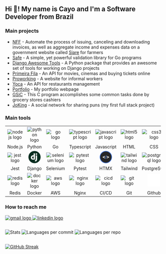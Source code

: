 <h2 align="left">Hi 👋! My name is Cayo and I'm a Software Developer from Brazil</h2>

### Main projects

- <a href="https://github.com/cayo-rodrigues/nff" target="_blank">NFF</a> - Automate the process of issuing, canceling and downloading invoices, as well as aggregate income and expenses data on a government website called <a href="https://www2.fazenda.mg.gov.br/sol/" target="_blank">Siare</a> for farmers
- <a href="https://github.com/cayo-rodrigues/safe" target="_blank">Safe</a> - A simple, yet powerful validation library for Go programs
- <a href="https://github.com/cayo-rodrigues/django-awesome-tools" target="_blank">Django Awesome Tools</a> - A Python package that provides an awesome set of tools for working on Django projects
- <a href="https://github.com/cayo-rodrigues/primeira-fila" target="_blank">Primeira Fila</a> - An API for movies, cinemas and buying tickets online
- <a href="https://github.com/cayo-rodrigues/proworking" target="_blank">Proworking</a> - A website for informal workers
- <a href="https://github.com/cayo-rodrigues/yoca" target="_blank">Yoca</a> - An API for restaurants management
- <a href="https://portfolio-cayo-rodrigues.vercel.app/" target="_blank">Portfolio</a> - My portfolio webpage
- <a href="https://github.com/cayo-rodrigues/gsic" target="_blank">GSiC</a> - This C program accomplishes some common tasks done by grocery stores cashiers
- <a href="https://github.com/cayo-rodrigues/joking" target="_blank">JoKing</a> - A social network for sharing puns (my first full stack project)

### Main tools

<table>
  <tr>
    <td align="center"><img src="https://cdn.jsdelivr.net/gh/devicons/devicon/icons/nodejs/nodejs-original.svg" height="40" width="40" alt="nodejs logo" title="Node.js"  /></td>
    <td align="center" ><img src="https://cdn.jsdelivr.net/gh/devicons/devicon/icons/python/python-original.svg" height="40" width="40" alt="python logo" title="Python" /></td>
    <td align="center"><img src="https://cdn.jsdelivr.net/gh/devicons/devicon/icons/go/go-original.svg" height="40" width="40" alt="go logo" title="Go"  /></td>
    <td align="center"><img src="https://cdn.jsdelivr.net/gh/devicons/devicon/icons/typescript/typescript-plain.svg" height="40" width="40" alt="typescript logo" title="Typescript"  /></td>
    <td align="center"><img src="https://cdn.jsdelivr.net/gh/devicons/devicon/icons/javascript/javascript-plain.svg" height="40" width="40" alt="javascript logo" title="Javascript"  /></td>
    <td align="center"><img src="https://cdn.jsdelivr.net/gh/devicons/devicon/icons/html5/html5-original.svg" height="40" width="40" alt="html5 logo" title="HTML"  /></td>
    <td align="center"><img src="https://cdn.jsdelivr.net/gh/devicons/devicon/icons/css3/css3-original.svg" height="40" width="40" alt="css3 logo" title="CSS"  /></td>
    <td align="center"><img src="https://cdn.jsdelivr.net/gh/devicons/devicon/icons/c/c-original.svg" height="40" width="40" alt="c logo" title="C"  /></td>
    <td align="center"><img src="https://cdn.jsdelivr.net/gh/devicons/devicon/icons/react/react-original.svg" height="40" width="40" alt="react logo" title="React" /></td>
  </tr>
  <tr>
    <td align="center">Node.js</td>
    <td align="center">Python</td>
    <td align="center">Go</td>
    <td align="center">Typescript</td>
    <td align="center">Javascript</td>
    <td align="center">HTML</td>
    <td align="center">CSS</td>
    <td align="center">C</td>
    <td align="center">React</td>
    
    
    
    
  </tr>
  
  <tr>
    <td align="center"><img src="https://cdn.jsdelivr.net/gh/devicons/devicon/icons/jest/jest-plain.svg" height="40" width="40" alt="jest logo" title="Jest"  /></td>
    <td align="center"><img src="./assets/dj.png" height="40" width="40" alt="django logo" title="Django" /></td>
    <td align="center"><img src="https://cdn.jsdelivr.net/gh/devicons/devicon/icons/selenium/selenium-original.svg" height="40" width="40" alt="selenium logo" title="Selenium" /></td>
    <td align="center"><img src="https://cdn.jsdelivr.net/gh/devicons/devicon/icons/pytest/pytest-original.svg" height="40" width="40" alt="pytest logo" title="Pytest" /></td>
    <td align="center"><img src="assets/htmx.png" height="40" width="40" alt="htmx logo" title="HTMX"  /></td>
    <td align="center"><img src="https://cdn.jsdelivr.net/gh/devicons/devicon/icons/tailwindcss/tailwindcss-original.svg" height="40" width="40" alt="tailwind logo" title="Tailwind"  /></td>
    <td align="center"><img src="https://cdn.jsdelivr.net/gh/devicons/devicon/icons/postgresql/postgresql-original.svg" height="40" width="40" alt="postgresql logo" title="PostgreSQL"  /></td>
    <td align="center"><img src="https://github.com/devicons/devicon/blob/v2.15.1/icons/mysql/mysql-original.svg" height="40" width="40" alt="mysql logo" title="MySQL"  /></td>
    <td align="center"><img src="assets/sqlite.png" height="40" width="40" alt="sqlite logo" title="SQLite"  /></td>
  </tr>
  <tr>    
    <td align="center">Jest</td>
    <td align="center">Django</td>
    <td align="center">Selenium</td>
    <td align="center">Pytest</td>
    <td align="center">HTMX</td>
    <td align="center">Tailwind</td>
    <td align="center">PostgreSQL</td>
    <td align="center">MySQL</td>
    <td align="center">SQLite</td>
    
  </tr>
  
  <tr>
    <td align="center"><img src="https://cdn.jsdelivr.net/gh/devicons/devicon/icons/redis/redis-original.svg" height="40" width="40" alt="redis logo" title="Redis"  /></td>
    <td align="center"><img src="https://cdn.jsdelivr.net/gh/devicons/devicon/icons/docker/docker-original.svg" height="40" width="40" alt="docker logo" title="Docker"  /></td>
    <td align="center"><img src="https://cdn.jsdelivr.net/gh/devicons/devicon/icons/amazonwebservices/amazonwebservices-plain-wordmark.svg" height="40" width="40" alt="aws logo" title="AWS"  /></td>
    <td align="center"><img src="https://cdn.jsdelivr.net/gh/devicons/devicon/icons/nginx/nginx-original.svg" height="40" width="40" alt="nginx logo" title="Nginx"  /></td>
    <td align="center"><img src="https://cdn.jsdelivr.net/gh/devicons/devicon/icons/githubactions/githubactions-original.svg" height="40" width="40" alt="cicd logo" title="ci/cd"  /></td>
    <td align="center"><img src="https://cdn.jsdelivr.net/gh/devicons/devicon/icons/git/git-original.svg" height="40" width="40" alt="git logo" title="git"  /></td>
    <td align="center"><img src="./assets/github.svg" height="40" width="40" alt="github logo" title="git hub"  /></td>
    <td align="center"><img src="https://cdn.jsdelivr.net/gh/devicons/devicon/icons/linux/linux-original.svg" height="40" width="40" alt="linux logo" title="Linux"  /></td>
  </tr>
  <tr>
    <td align="center">Redis</td>
    <td align="center">Docker</td>
    <td align="center">AWS</td>
    <td align="center">Nginx</td>
    <td align="center">CI/CD</td>
    <td align="center">Git</td>
    <td align="center">Github</td>
    <td align="center">Linux</td>
  </tr>
</table>

### How to reach me

<div align="left" style="margin-top: 12px" >
  <a href="mailto:cayo.rodrigues1914@gmail.com" target="_blank">
    <img src="https://img.shields.io/static/v1?message=Gmail&logo=gmail&label=&color=D14836&logoColor=white&labelColor=&style=for-the-badge" height="35" alt="gmail logo"  />
  </a>
  <a href="https://www.linkedin.com/in/cayo-rodrigues/" target="_blank">
    <img src="https://img.shields.io/static/v1?message=LinkedIn&logo=linkedin&label=&color=0077B5&logoColor=white&labelColor=&style=for-the-badge" height="35" alt="linkedin logo"  />
  </a>
</div>

##

![Stats](http://github-profile-summary-cards.vercel.app/api/cards/stats?username=cayo-rodrigues&theme=tokyonight)
![Languages per commit](http://github-profile-summary-cards.vercel.app/api/cards/most-commit-language?username=cayo-rodrigues&theme=tokyonight)
![Languages per repo](http://github-profile-summary-cards.vercel.app/api/cards/repos-per-language?username=cayo-rodrigues&theme=tokyonight)

##

[![GitHub Streak](https://streak-stats.demolab.com?user=cayo-rodrigues&theme=tokyonight&hide_border=true)](https://git.io/streak-stats)
